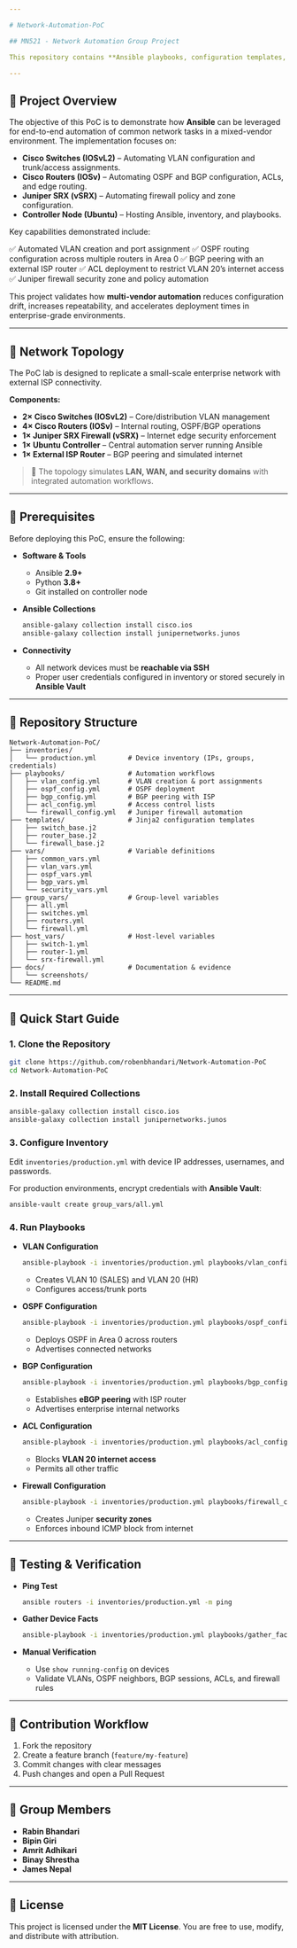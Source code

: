 ```yaml
---

# Network-Automation-PoC

## MN521 - Network Automation Group Project

This repository contains **Ansible playbooks, configuration templates, and variables** designed to automate network operations across a **multi-vendor hybrid environment**. The Proof of Concept (PoC) showcases how infrastructure teams can reduce manual effort, minimize errors, and standardize configurations using modern automation practices.

---
```


## 🔹 Project Overview

The objective of this PoC is to demonstrate how **Ansible** can be leveraged for end-to-end automation of common network tasks in a mixed-vendor environment. The implementation focuses on:

* **Cisco Switches (IOSvL2)** – Automating VLAN configuration and trunk/access assignments.
* **Cisco Routers (IOSv)** – Automating OSPF and BGP configuration, ACLs, and edge routing.
* **Juniper SRX (vSRX)** – Automating firewall policy and zone configuration.
* **Controller Node (Ubuntu)** – Hosting Ansible, inventory, and playbooks.

Key capabilities demonstrated include:

✅ Automated VLAN creation and port assignment
✅ OSPF routing configuration across multiple routers in Area 0
✅ BGP peering with an external ISP router
✅ ACL deployment to restrict VLAN 20’s internet access
✅ Juniper firewall security zone and policy automation

This project validates how **multi-vendor automation** reduces configuration drift, increases repeatability, and accelerates deployment times in enterprise-grade environments.

---

## 🔹 Network Topology

The PoC lab is designed to replicate a small-scale enterprise network with external ISP connectivity.

**Components:**

* **2× Cisco Switches (IOSvL2)** – Core/distribution VLAN management
* **4× Cisco Routers (IOSv)** – Internal routing, OSPF/BGP operations
* **1× Juniper SRX Firewall (vSRX)** – Internet edge security enforcement
* **1× Ubuntu Controller** – Central automation server running Ansible
* **1× External ISP Router** – BGP peering and simulated internet

> 📌 The topology simulates **LAN, WAN, and security domains** with integrated automation workflows.

---

## 🔹 Prerequisites

Before deploying this PoC, ensure the following:

* **Software & Tools**

  * Ansible **2.9+**
  * Python **3.8+**
  * Git installed on controller node

* **Ansible Collections**

  ```bash
  ansible-galaxy collection install cisco.ios
  ansible-galaxy collection install junipernetworks.junos
  ```

* **Connectivity**

  * All network devices must be **reachable via SSH**
  * Proper user credentials configured in inventory or stored securely in **Ansible Vault**

---

## 🔹 Repository Structure

```
Network-Automation-PoC/
├── inventories/
│   └── production.yml        # Device inventory (IPs, groups, credentials)
├── playbooks/                # Automation workflows
│   ├── vlan_config.yml       # VLAN creation & port assignments
│   ├── ospf_config.yml       # OSPF deployment
│   ├── bgp_config.yml        # BGP peering with ISP
│   ├── acl_config.yml        # Access control lists
│   └── firewall_config.yml   # Juniper firewall automation
├── templates/                # Jinja2 configuration templates
│   ├── switch_base.j2
│   ├── router_base.j2
│   └── firewall_base.j2
├── vars/                     # Variable definitions
│   ├── common_vars.yml
│   ├── vlan_vars.yml
│   ├── ospf_vars.yml
│   ├── bgp_vars.yml
│   └── security_vars.yml
├── group_vars/               # Group-level variables
│   ├── all.yml
│   ├── switches.yml
│   ├── routers.yml
│   └── firewall.yml
├── host_vars/                # Host-level variables
│   ├── switch-1.yml
│   ├── router-1.yml
│   └── srx-firewall.yml
├── docs/                     # Documentation & evidence
│   └── screenshots/
└── README.md
```

---

## 🔹 Quick Start Guide

### 1. Clone the Repository

```bash
git clone https://github.com/robenbhandari/Network-Automation-PoC
cd Network-Automation-PoC
```

### 2. Install Required Collections

```bash
ansible-galaxy collection install cisco.ios
ansible-galaxy collection install junipernetworks.junos
```

### 3. Configure Inventory

Edit `inventories/production.yml` with device IP addresses, usernames, and passwords.

For production environments, encrypt credentials with **Ansible Vault**:

```bash
ansible-vault create group_vars/all.yml
```

### 4. Run Playbooks

* **VLAN Configuration**

  ```bash
  ansible-playbook -i inventories/production.yml playbooks/vlan_config.yml
  ```

  * Creates VLAN 10 (SALES) and VLAN 20 (HR)
  * Configures access/trunk ports

* **OSPF Configuration**

  ```bash
  ansible-playbook -i inventories/production.yml playbooks/ospf_config.yml
  ```

  * Deploys OSPF in Area 0 across routers
  * Advertises connected networks

* **BGP Configuration**

  ```bash
  ansible-playbook -i inventories/production.yml playbooks/bgp_config.yml
  ```

  * Establishes **eBGP peering** with ISP router
  * Advertises enterprise internal networks

* **ACL Configuration**

  ```bash
  ansible-playbook -i inventories/production.yml playbooks/acl_config.yml
  ```

  * Blocks **VLAN 20 internet access**
  * Permits all other traffic

* **Firewall Configuration**

  ```bash
  ansible-playbook -i inventories/production.yml playbooks/firewall_config.yml
  ```

  * Creates Juniper **security zones**
  * Enforces inbound ICMP block from internet

---

## 🔹 Testing & Verification

* **Ping Test**

  ```bash
  ansible routers -i inventories/production.yml -m ping
  ```

* **Gather Device Facts**

  ```bash
  ansible-playbook -i inventories/production.yml playbooks/gather_facts.yml
  ```

* **Manual Verification**

  * Use `show running-config` on devices
  * Validate VLANs, OSPF neighbors, BGP sessions, ACLs, and firewall rules

---

## 🔹 Contribution Workflow

1. Fork the repository
2. Create a feature branch (`feature/my-feature`)
3. Commit changes with clear messages
4. Push changes and open a Pull Request

---

## 🔹 Group Members

* **Rabin Bhandari**
* **Bipin Giri**
* **Amrit Adhikari**
* **Binay Shrestha**
* **James Nepal**

---

## 🔹 License

This project is licensed under the **MIT License**. You are free to use, modify, and distribute with attribution.
